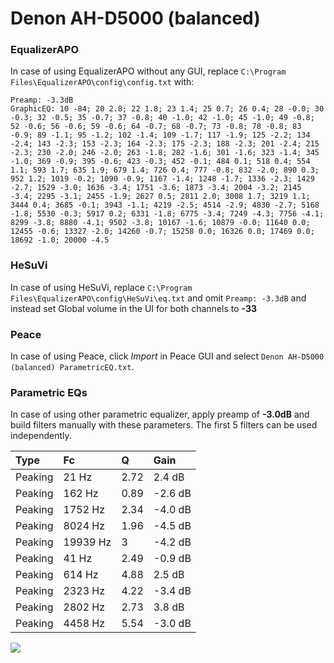 # Denon AH-D5000 (balanced)

### EqualizerAPO
In case of using EqualizerAPO without any GUI, replace `C:\Program Files\EqualizerAPO\config\config.txt`
with:
```
Preamp: -3.3dB
GraphicEQ: 10 -84; 20 2.8; 22 1.8; 23 1.4; 25 0.7; 26 0.4; 28 -0.0; 30 -0.3; 32 -0.5; 35 -0.7; 37 -0.8; 40 -1.0; 42 -1.0; 45 -1.0; 49 -0.8; 52 -0.6; 56 -0.6; 59 -0.6; 64 -0.7; 68 -0.7; 73 -0.8; 78 -0.8; 83 -0.9; 89 -1.1; 95 -1.2; 102 -1.4; 109 -1.7; 117 -1.9; 125 -2.2; 134 -2.4; 143 -2.3; 153 -2.3; 164 -2.3; 175 -2.3; 188 -2.3; 201 -2.4; 215 -2.3; 230 -2.0; 246 -2.0; 263 -1.8; 282 -1.6; 301 -1.6; 323 -1.4; 345 -1.0; 369 -0.9; 395 -0.6; 423 -0.3; 452 -0.1; 484 0.1; 518 0.4; 554 1.1; 593 1.7; 635 1.9; 679 1.4; 726 0.4; 777 -0.8; 832 -2.0; 890 0.3; 952 1.2; 1019 -0.2; 1090 -0.9; 1167 -1.4; 1248 -1.7; 1336 -2.3; 1429 -2.7; 1529 -3.0; 1636 -3.4; 1751 -3.6; 1873 -3.4; 2004 -3.2; 2145 -3.4; 2295 -3.1; 2455 -1.9; 2627 0.5; 2811 2.0; 3008 1.7; 3219 1.1; 3444 0.4; 3685 -0.1; 3943 -1.1; 4219 -2.5; 4514 -2.9; 4830 -2.7; 5168 -1.8; 5530 -0.3; 5917 0.2; 6331 -1.8; 6775 -3.4; 7249 -4.3; 7756 -4.1; 8299 -3.8; 8880 -4.1; 9502 -3.8; 10167 -1.6; 10879 -0.0; 11640 0.0; 12455 -0.6; 13327 -2.0; 14260 -0.7; 15258 0.0; 16326 0.0; 17469 0.0; 18692 -1.0; 20000 -4.5
```

### HeSuVi
In case of using HeSuVi, replace `C:\Program Files\EqualizerAPO\config\HeSuVi\eq.txt` and omit `Preamp:
-3.3dB` and instead set Global volume in the UI for both channels to **-33**

### Peace
In case of using Peace, click *Import* in Peace GUI and select `Denon AH-D5000 (balanced) ParametricEQ.txt`.

### Parametric EQs
In case of using other parametric equalizer, apply preamp of **-3.0dB** and build filters manually with
these parameters. The first 5 filters can be used independently.

| Type    | Fc       |    Q | Gain    |
|:--------|:---------|:-----|:--------|
| Peaking | 21 Hz    | 2.72 | 2.4 dB  |
| Peaking | 162 Hz   | 0.89 | -2.6 dB |
| Peaking | 1752 Hz  | 2.34 | -4.0 dB |
| Peaking | 8024 Hz  | 1.96 | -4.5 dB |
| Peaking | 19939 Hz | 3    | -4.2 dB |
| Peaking | 41 Hz    | 2.49 | -0.9 dB |
| Peaking | 614 Hz   | 4.88 | 2.5 dB  |
| Peaking | 2323 Hz  | 4.22 | -3.4 dB |
| Peaking | 2802 Hz  | 2.73 | 3.8 dB  |
| Peaking | 4458 Hz  | 5.54 | -3.0 dB |

![](https://raw.githubusercontent.com/jaakkopasanen/AutoEq/master/results/headphonecom/sbaf-serious/Denon%20AH-D5000%20(balanced)/Denon%20AH-D5000%20(balanced).png)